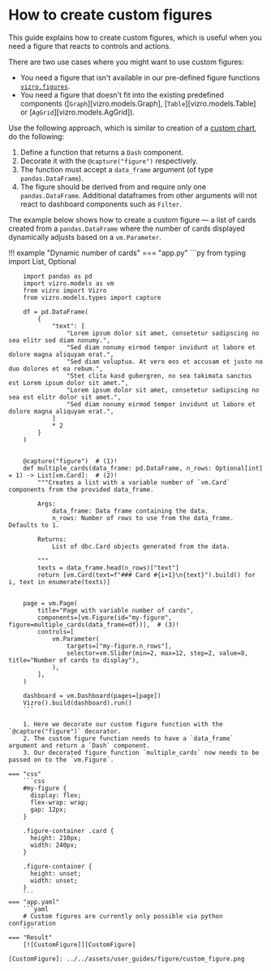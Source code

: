 # How to create custom figures

This guide explains how to create custom figures, which is useful when you need a figure that reacts to controls and actions.

There are two use cases where you might want to use custom figures:

* You need a figure that isn't available in our pre-defined figure functions [`vizro.figures`](../API-reference/figure-callables.md).
* You need a figure that doesn't fit into the existing predefined components ([`Graph`][vizro.models.Graph], [`Table`][vizro.models.Table] or [`AgGrid`][vizro.models.AgGrid]).

Use the following approach, which is similar to creation of a [custom chart](../user-guides/custom-charts.md), do the following:

1. Define a function that returns a `Dash` component.
2. Decorate it with the `@capture("figure")` respectively.
3. The function must accept a `data_frame` argument (of type `pandas.DataFrame`).
4. The figure should be derived from and require only one `pandas.DataFrame`. Additional dataframes from other arguments will not react to dashboard components such as `Filter`.

<!-- vale off -->
The example below shows how to create a custom figure — a list of cards created from a `pandas.DataFrame` where the
number of cards displayed dynamically adjusts based on a `vm.Parameter`.

!!! example "Dynamic number of cards"
    === "app.py"
        ```py
        from typing import List, Optional

        import pandas as pd
        import vizro.models as vm
        from vizro import Vizro
        from vizro.models.types import capture

        df = pd.DataFrame(
            {
                "text": [
                    "Lorem ipsum dolor sit amet, consetetur sadipscing no sea elitr sed diam nonumy.",
                    "Sed diam nonumy eirmod tempor invidunt ut labore et dolore magna aliquyam erat.",
                    "Sed diam voluptua. At vero eos et accusam et justo no duo dolores et ea rebum.",
                    "Stet clita kasd gubergren, no sea takimata sanctus est Lorem ipsum dolor sit amet.",
                    "Lorem ipsum dolor sit amet, consetetur sadipscing no sea est elitr dolor sit amet.",
                    "Sed diam nonumy eirmod tempor invidunt ut labore et dolore magna aliquyam erat.",
                ]
                * 2
            }
        )


        @capture("figure")  # (1)!
        def multiple_cards(data_frame: pd.DataFrame, n_rows: Optional[int] = 1) -> List[vm.Card]:  # (2)!
            """Creates a list with a variable number of `vm.Card` components from the provided data_frame.

            Args:
                data_frame: Data frame containing the data.
                n_rows: Number of rows to use from the data_frame. Defaults to 1.

            Returns:
                List of dbc.Card objects generated from the data.

            """
            texts = data_frame.head(n_rows)["text"]
            return [vm.Card(text=f"### Card #{i+1}\n{text}").build() for i, text in enumerate(texts)]


        page = vm.Page(
            title="Page with variable number of cards",
            components=[vm.Figure(id="my-figure", figure=multiple_cards(data_frame=df))],  # (3)!
            controls=[
                vm.Parameter(
                    targets=["my-figure.n_rows"],
                    selector=vm.Slider(min=2, max=12, step=2, value=8, title="Number of cards to display"),
                ),
            ],
        )

        dashboard = vm.Dashboard(pages=[page])
        Vizro().build(dashboard).run()
        ```

        1. Here we decorate our custom figure function with the `@capture("figure")` decorator.
        2. The custom figure function needs to have a `data_frame` argument and return a `Dash` component.
        3. Our decorated figure function `multiple_cards` now needs to be passed on to the `vm.Figure`.

    === "css"
        ```css
        #my-figure {
          display: flex;
          flex-wrap: wrap;
          gap: 12px;
        }

        .figure-container .card {
          height: 210px;
          width: 240px;
        }

        .figure-container {
          height: unset;
          width: unset;
        }
        ```
    === "app.yaml"
        ```yaml
        # Custom figures are currently only possible via python configuration
        ```
    === "Result"
        [![CustomFigure]][CustomFigure]

    [CustomFigure]: ../../assets/user_guides/figure/custom_figure.png

<!-- vale on -->
